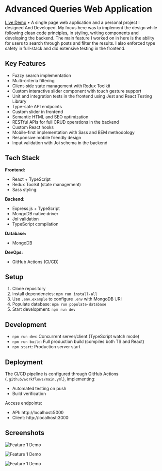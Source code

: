 # Advanced Queries Web Application

[Live Demo](https://queries-web-application.onrender.com) • A single page web application and a personal project I designed And Developed. My focus here was to implement the design while following clean code principles, in styling, writing components and developing the backend. The main feature I worked on in here is the ability for users to search through posts and filter the results. I also enforced type safety in full-stack and did extensive testing in the frontend.

## Key Features

- Fuzzy search implementation
- Multi-criteria filtering
- Client-side state management with Redux Toolkit
- Custom interactive slider component with touch gesture support
- Unit and integration tests in the frontend using Jest and React Testing Library
- Type-safe API endpoints
- Custom slider in frontend
- Semantic HTML and SEO optimization
- RESTful APIs for full CRUD operations in the backend
- Custom React hooks
- Mobile-first implementation with Sass and BEM methodology
- Responsive mobile friendly design
- Input validation with Joi schema in the backend

## Tech Stack

**Frontend:**

- React + TypeScript
- Redux Toolkit (state management)
- Sass styling

**Backend:**

- Express.js + TypeScript
- MongoDB native driver
- Joi validation
- TypeScript compilation

**Database:**

- MongoDB

**DevOps:**

- GitHub Actions (CI/CD)

## Setup

1. Clone repository
2. Install dependencies: `npm run install-all`
3. Use `.env.example` to configure `.env` with MongoDB URI
4. Populate database: `npm run populate-database`
5. Start development: `npm run dev`

## Development

- `npm run dev`: Concurrent server/client (TypeScript watch mode)
- `npm run build`: Full production build (compiles both TS and React)
- `npm start`: Production server start

## Deployment

The CI/CD pipeline is configured through GitHub Actions (`.github/workflows/main.yml`), implementing:

- Automated testing on push
- Build verification

Access endpoints:

- API: http://localhost:5000
- Client: http://localhost:3000

## Screenshots

![Feature 1 Demo](public/screenshots/1.jpg)

![Feature 1 Demo](public/screenshots/2.jpg)

![Feature 1 Demo](public/screenshots/3.jpg)
